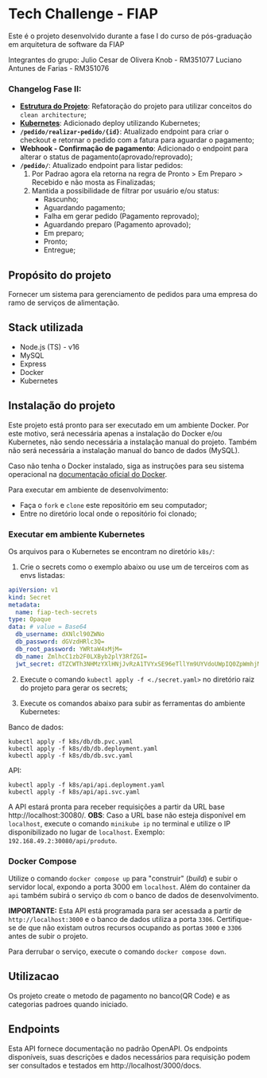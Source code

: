 # Tech Challenge - FIAP

Este é o projeto desenvolvido durante a fase I do curso de pós-graduação em arquitetura de software da FIAP

Integrantes do grupo:
Julio Cesar de Olivera Knob - RM351077
Luciano Antunes de Farias - RM351076

### Changelog Fase II:
- **[Estrutura do Projeto](#estrutura-do-projeto)**: Refatoração do projeto para utilizar conceitos do `clean architecture`;
- **[Kubernetes](#kubernetes)**: Adicionado deploy utilizando Kubernetes;
- **`/pedido/realizar-pedido/{id}`**: Atualizado endpoint para criar o checkout e retornar o pedido com a fatura para aguardar o pagamento;
- **Webhook - Confirmação de pagamento**: Adicionado o endpoint para alterar o status de pagamento(aprovado/reprovado);
- **`/pedido/`**: Atualizado endpoint para listar pedidos:
  1. Por Padrao agora ela retorna na regra de Pronto > Em Preparo > Recebido e não mosta as Finalizadas;
  2. Mantida a possibilidade de filtrar por usuário e/ou status:
      - Rascunho;
      - Aguardando pagamento;
      - Falha em gerar pedido (Pagamento reprovado);
      - Aguardando preparo (Pagamento aprovado);
      - Em preparo;
      - Pronto;
      - Entregue;

## Propósito do projeto

Fornecer um sistema para gerenciamento de pedidos para uma empresa do ramo de serviços de alimentação.

## Stack utilizada

* Node.js (TS) - v16
* MySQL
* Express
* Docker
* Kubernetes

## Instalação do projeto

Este projeto está pronto para ser executado em um ambiente Docker. Por este motivo, será necessária apenas a instalação do Docker e/ou Kubernetes, não sendo necessária a instalação manual do projeto. Também não será necessária a instalação manual do banco de dados (MySQL).

Caso não tenha o Docker instalado, siga as instruções para seu sistema operacional na [documentação oficial do Docker](https://docs.docker.com/get-docker/).

Para executar em ambiente de desenvolvimento:

* Faça o `fork` e `clone` este repositório em seu computador;
* Entre no diretório local onde o repositório foi clonado;

### Executar em ambiente Kubernetes

Os arquivos para o Kubernetes se encontram no diretório ```k8s/```:

1. Crie o secrets como o exemplo abaixo ou use um de terceiros com as envs listadas:

```yaml
apiVersion: v1
kind: Secret
metadata:
  name: fiap-tech-secrets
type: Opaque
data: # value = Base64
  db_username: dXNlcl90ZWNo
  db_password: dGVzdHRlc3Q=
  db_root_password: YWRtaW4xMjM=
  db_name: ZmlhcC1zb2F0LXByb2plY3RfZGI=
  jwt_secret: dTZCWTh3NHMzYXlHNjJvRzA1TVYxSE96eTllYm9UYVdoUWpIQ0ZpWmhjMjBFYlIwOGdzWlZPdUdQUGVVVUVJMg==
```

2. Execute o comando `kubectl apply -f <./secret.yaml>` no diretório raiz do projeto para gerar os secrets;

3. Execute os comandos abaixo para subir as ferramentas do ambiente Kubernetes:

Banco de dados:
```
kubectl apply -f k8s/db/db.pvc.yaml
kubectl apply -f k8s/db/db.deployment.yaml
kubectl apply -f k8s/db/db.svc.yaml
```

API:
```
kubectl apply -f k8s/api/api.deployment.yaml
kubectl apply -f k8s/api/api.svc.yaml
```

A API estará pronta para receber requisições a partir da URL base http://localhost:30080/.
**OBS**: Caso a URL base não esteja disponível em `localhost`, execute o comando `minikube ip` no terminal e utilize o IP disponibilizado no lugar de `localhost`. Exemplo: `192.168.49.2:30080/api/produto`.


### Docker Compose

Utilize o comando `docker compose up` para "construir" (*build*) e subir o servidor local, expondo a porta 3000 em `localhost`. Além do container da `api` também subirá o serviço `db` com o banco de dados de desenvolvimento.

**IMPORTANTE:** Esta API está programada para ser acessada a partir de `http://localhost:3000` e o banco de dados utiliza a porta `3306`. Certifique-se de que não existam outros recursos ocupando as portas `3000` e `3306` antes de subir o projeto.

Para derrubar o serviço, execute o comando `docker compose down`.

## Utilizacao

Os projeto create o metodo de pagamento no banco(QR Code) e as categorias padroes quando iniciado.

## Endpoints

Esta API fornece documentação no padrão OpenAPI.
Os endpoints disponíveis, suas descrições e dados necessários para requisição podem ser consultados e testados em http://localhost/3000/docs.